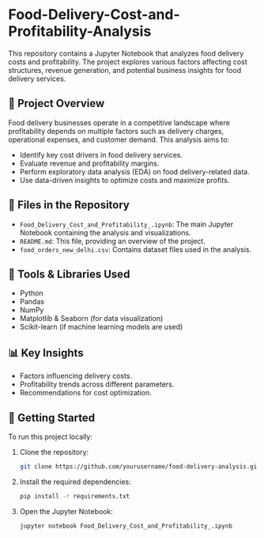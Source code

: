 # Food-Delivery-Cost-and-Profitability-Analysis
This repository contains a Jupyter Notebook that analyzes food delivery costs and profitability. The project explores various factors affecting cost structures, revenue generation, and potential business insights for food delivery services.

## 📌 Project Overview

Food delivery businesses operate in a competitive landscape where profitability depends on multiple factors such as delivery charges, operational expenses, and customer demand. This analysis aims to:

- Identify key cost drivers in food delivery services.
- Evaluate revenue and profitability margins.
- Perform exploratory data analysis (EDA) on food delivery-related data.
- Use data-driven insights to optimize costs and maximize profits.

## 📂 Files in the Repository

- `Food_Delivery_Cost_and_Profitability_.ipynb`: The main Jupyter Notebook containing the analysis and visualizations.
- `README.md`: This file, providing an overview of the project.
- `food_orders_new_delhi.csv`: Contains dataset files used in the analysis.

## 🔧 Tools & Libraries Used

- Python
- Pandas
- NumPy
- Matplotlib & Seaborn (for data visualization)
- Scikit-learn (if machine learning models are used)

## 📊 Key Insights

- Factors influencing delivery costs.
- Profitability trends across different parameters.
- Recommendations for cost optimization.

## 🚀 Getting Started

To run this project locally:

1. Clone the repository:
   ```sh
   git clone https://github.com/yourusername/food-delivery-analysis.git
   ```

2. Install the required dependencies:
   ```sh
   pip install -r requirements.txt
   ```
3. Open the Jupyter Notebook:
   ```sh
   jupyter notebook Food_Delivery_Cost_and_Profitability_.ipynb
   ```
